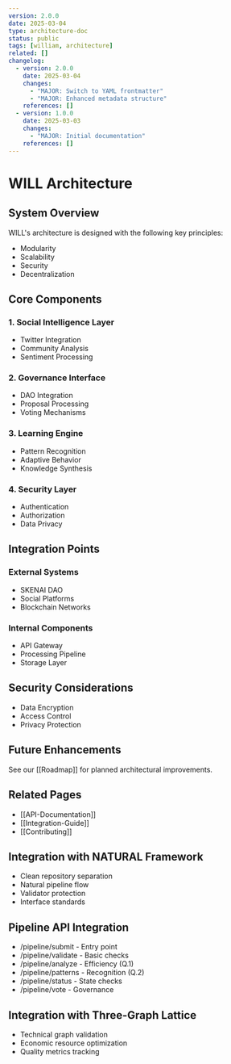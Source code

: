 ```yaml
---
version: 2.0.0
date: 2025-03-04
type: architecture-doc
status: public
tags: [william, architecture]
related: []
changelog:
  - version: 2.0.0
    date: 2025-03-04
    changes:
      - "MAJOR: Switch to YAML frontmatter"
      - "MAJOR: Enhanced metadata structure"
    references: []
  - version: 1.0.0
    date: 2025-03-03
    changes:
      - "MAJOR: Initial documentation"
    references: []
---
```

# WILL Architecture

## System Overview

WILL's architecture is designed with the following key principles:
- Modularity
- Scalability
- Security
- Decentralization

## Core Components

### 1. Social Intelligence Layer
- Twitter Integration
- Community Analysis
- Sentiment Processing

### 2. Governance Interface
- DAO Integration
- Proposal Processing
- Voting Mechanisms

### 3. Learning Engine
- Pattern Recognition
- Adaptive Behavior
- Knowledge Synthesis

### 4. Security Layer
- Authentication
- Authorization
- Data Privacy

## Integration Points

### External Systems
- SKENAI DAO
- Social Platforms
- Blockchain Networks

### Internal Components
- API Gateway
- Processing Pipeline
- Storage Layer

## Security Considerations

- Data Encryption
- Access Control
- Privacy Protection

## Future Enhancements

See our [[Roadmap]] for planned architectural improvements.

## Related Pages
- [[API-Documentation]]
- [[Integration-Guide]]
- [[Contributing]]


## Integration with NATURAL Framework
- Clean repository separation
- Natural pipeline flow
- Validator protection
- Interface standards

## Pipeline API Integration
- /pipeline/submit - Entry point
- /pipeline/validate - Basic checks
- /pipeline/analyze - Efficiency (Q.1)
- /pipeline/patterns - Recognition (Q.2)
- /pipeline/status - State checks
- /pipeline/vote - Governance

## Integration with Three-Graph Lattice
- Technical graph validation
- Economic resource optimization
- Quality metrics tracking